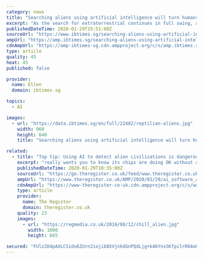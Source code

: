 ```yaml
---
category: news
title: "Searching aliens using artificial intelligence will turn humans crazy, warns neuropsychologist"
excerpt: "As the search for extraterrestrial continues in full swing, a top neuropsychologist has warned that looking for alien life using artificial intelligence (AI) could turn humans crazy. Gabriel De la Torre, an assistant professor of psychology at the University of Cádiz, Spain, believes that something extraterrestrial has been discovered if an AI ..."
publishedDateTime: 2020-01-29T15:51:00Z
sourceUrl: "https://www.ibtimes.sg/searching-aliens-using-artificial-intelligence-will-turn-humans-crazy-warns-neuropsychologist-38527"
ampUrl: "https://amp.ibtimes.sg/searching-aliens-using-artificial-intelligence-will-turn-humans-crazy-warns-neuropsychologist-38527"
cdnAmpUrl: "https://amp-ibtimes-sg.cdn.ampproject.org/c/s/amp.ibtimes.sg/searching-aliens-using-artificial-intelligence-will-turn-humans-crazy-warns-neuropsychologist-38527"
type: article
quality: 45
heat: 45
published: false

provider:
  name: Ellen
  domain: ibtimes.sg

topics:
  - AI

images:
  - url: "https://data.ibtimes.sg/en/full/22482/reptilian-aliens.jpg"
    width: 960
    height: 640
    title: "Searching aliens using artificial intelligence will turn humans crazy, warns neuropsychologist"

related:
  - title: "Top tip: Using AI to detect alien civilizations is dangerous because if it spots anything, even just a blurry blob, people are going to go nuts"
    excerpt: "really wants you to know its chips are doing OK without any help from Intel and its supply issues A neuropsychologist has warned against using artificial intelligence to detect possible signs of extraterrestrial life in images of distant planets and worlds. Mainly because people will convince themselves that if an AI detects something ..."
    publishedDateTime: 2020-01-29T10:35:00Z
    sourceUrl: "https://go.theregister.co.uk/feed/www.theregister.co.uk/2020/01/29/ai_software_aliens/"
    ampUrl: "https://www.theregister.co.uk/AMP/2020/01/29/ai_software_aliens/"
    cdnAmpUrl: "https://www-theregister-co-uk.cdn.ampproject.org/c/s/www.theregister.co.uk/AMP/2020/01/29/ai_software_aliens/"
    type: article
    provider:
      name: The Register
      domain: theregister.co.uk
    quality: 23
    images:
      - url: "https://regmedia.co.uk/2016/08/12/chill_alien.jpg"
        width: 1000
        height: 665

secured: "FUlz2D4pAXLCSidu6ZUrn2iojib8XVjnkdGnPQdLjg+k4bYnxSKfpilrRO4oOz+uyrjvAhhjlpo+wAdwEHMjxsa9azP2LgLDtVY+pOr7KyMFPdByHmc/eETqOythTMiyEVZPDREFDLWQFkHD446EeqtUV9m8VhV/fxuyB2ncU0QseZ6skeEiP4RMXIB141qvFsD7cZE6K+ZcsG0kb6lO3ywEQiLYImDJB9ihbCKq2ALWA+pi9O4YnpSBNtczta0OIWeH7S5O+mD2p/4Sb5DuI757ubIvGh0gQ8JUbVXgzZaCLE51ADLTNgkb9wLKm4K2;JKPsBOeATCR+Xhv2Iwvy7A=="
---
```


